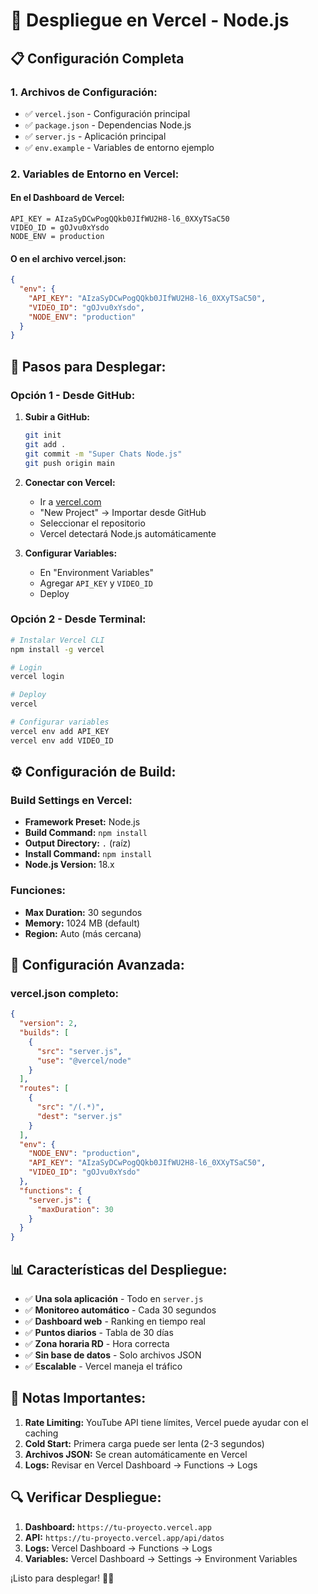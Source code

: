 # 🚀 Despliegue en Vercel - Node.js

## 📋 Configuración Completa

### **1. Archivos de Configuración:**
- ✅ `vercel.json` - Configuración principal
- ✅ `package.json` - Dependencias Node.js
- ✅ `server.js` - Aplicación principal
- ✅ `env.example` - Variables de entorno ejemplo

### **2. Variables de Entorno en Vercel:**

#### **En el Dashboard de Vercel:**
```
API_KEY = AIzaSyDCwPogQQkb0JIfWU2H8-l6_0XXyTSaC50
VIDEO_ID = gOJvu0xYsdo
NODE_ENV = production
```

#### **O en el archivo vercel.json:**
```json
{
  "env": {
    "API_KEY": "AIzaSyDCwPogQQkb0JIfWU2H8-l6_0XXyTSaC50",
    "VIDEO_ID": "gOJvu0xYsdo",
    "NODE_ENV": "production"
  }
}
```

## 🚀 **Pasos para Desplegar:**

### **Opción 1 - Desde GitHub:**
1. **Subir a GitHub:**
   ```bash
   git init
   git add .
   git commit -m "Super Chats Node.js"
   git push origin main
   ```

2. **Conectar con Vercel:**
   - Ir a [vercel.com](https://vercel.com)
   - "New Project" → Importar desde GitHub
   - Seleccionar el repositorio
   - Vercel detectará Node.js automáticamente

3. **Configurar Variables:**
   - En "Environment Variables"
   - Agregar `API_KEY` y `VIDEO_ID`
   - Deploy

### **Opción 2 - Desde Terminal:**
```bash
# Instalar Vercel CLI
npm install -g vercel

# Login
vercel login

# Deploy
vercel

# Configurar variables
vercel env add API_KEY
vercel env add VIDEO_ID
```

## ⚙️ **Configuración de Build:**

### **Build Settings en Vercel:**
- **Framework Preset:** Node.js
- **Build Command:** `npm install`
- **Output Directory:** `.` (raíz)
- **Install Command:** `npm install`
- **Node.js Version:** 18.x

### **Funciones:**
- **Max Duration:** 30 segundos
- **Memory:** 1024 MB (default)
- **Region:** Auto (más cercana)

## 🔧 **Configuración Avanzada:**

### **vercel.json completo:**
```json
{
  "version": 2,
  "builds": [
    {
      "src": "server.js",
      "use": "@vercel/node"
    }
  ],
  "routes": [
    {
      "src": "/(.*)",
      "dest": "server.js"
    }
  ],
  "env": {
    "NODE_ENV": "production",
    "API_KEY": "AIzaSyDCwPogQQkb0JIfWU2H8-l6_0XXyTSaC50",
    "VIDEO_ID": "gOJvu0xYsdo"
  },
  "functions": {
    "server.js": {
      "maxDuration": 30
    }
  }
}
```

## 📊 **Características del Despliegue:**

- ✅ **Una sola aplicación** - Todo en `server.js`
- ✅ **Monitoreo automático** - Cada 30 segundos
- ✅ **Dashboard web** - Ranking en tiempo real
- ✅ **Puntos diarios** - Tabla de 30 días
- ✅ **Zona horaria RD** - Hora correcta
- ✅ **Sin base de datos** - Solo archivos JSON
- ✅ **Escalable** - Vercel maneja el tráfico

## 🚨 **Notas Importantes:**

1. **Rate Limiting:** YouTube API tiene límites, Vercel puede ayudar con el caching
2. **Cold Start:** Primera carga puede ser lenta (2-3 segundos)
3. **Archivos JSON:** Se crean automáticamente en Vercel
4. **Logs:** Revisar en Vercel Dashboard → Functions → Logs

## 🔍 **Verificar Despliegue:**

1. **Dashboard:** `https://tu-proyecto.vercel.app`
2. **API:** `https://tu-proyecto.vercel.app/api/datos`
3. **Logs:** Vercel Dashboard → Functions → Logs
4. **Variables:** Vercel Dashboard → Settings → Environment Variables

¡Listo para desplegar! 🎯🚀
